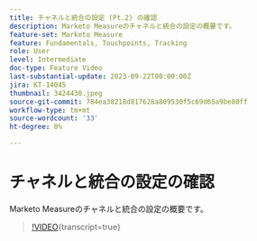 ```yaml
---
title: チャネルと統合の設定 (Pt.2) の確認
description: Marketo Measureのチャネルと統合の設定の概要です。
feature-set: Marketo Measure
feature: Fundamentals, Touchpoints, Tracking
role: User
level: Intermediate
doc-type: Feature Video
last-substantial-update: 2023-09-22T00:00:00Z
jira: KT-14045
thumbnail: 3424430.jpeg
source-git-commit: 784ea38218d817628a809530f5c69d65a9be80ff
workflow-type: tm+mt
source-wordcount: '33'
ht-degree: 0%

---
```



# チャネルと統合の設定の確認

Marketo Measureのチャネルと統合の設定の概要です。

>[!VIDEO](https://video.tv.adobe.com/v/3424430/?learn=on){transcript=true}

